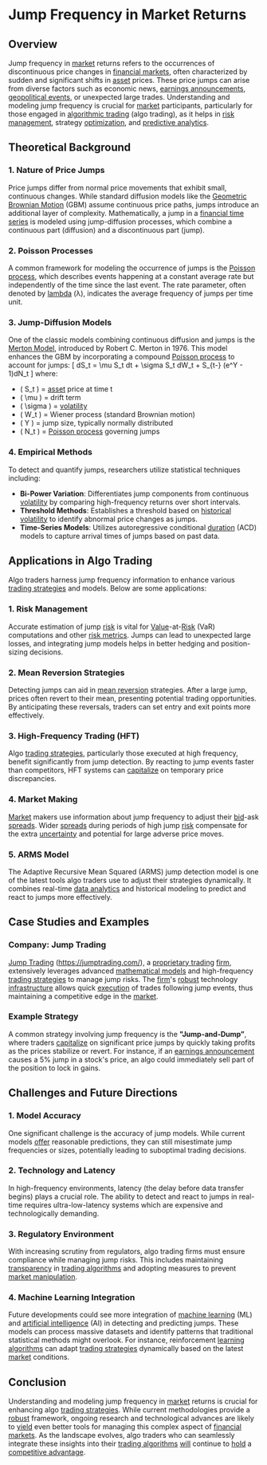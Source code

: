 # Jump Frequency in Market Returns

**Overview**
---------------
Jump frequency in [market](../m/market.md) returns refers to the occurrences of discontinuous price changes in [financial markets](../f/financial_market.md), often characterized by sudden and significant shifts in [asset](../a/asset.md) prices. These price jumps can arise from diverse factors such as economic news, [earnings announcements](../e/earnings_announcements.md), [geopolitical events](../g/geopolitical_events.md), or unexpected large trades. Understanding and modeling jump frequency is crucial for [market](../m/market.md) participants, particularly for those engaged in [algorithmic trading](../a/algorithmic_trading.md) (algo trading), as it helps in [risk management](../r/risk_management.md), strategy [optimization](../o/optimization.md), and [predictive analytics](../p/predictive_analytics.md).

**Theoretical Background**
--------------------------
### 1. Nature of Price Jumps
Price jumps differ from normal price movements that exhibit small, continuous changes. While standard diffusion models like the [Geometric Brownian Motion](../g/geometric_brownian_motion.md) (GBM) assume continuous price paths, jumps introduce an additional layer of complexity. Mathematically, a jump in a [financial time series](../f/financial_time_series.md) is modeled using jump-diffusion processes, which combine a continuous part (diffusion) and a discontinuous part (jump).

### 2. Poisson Processes
A common framework for modeling the occurrence of jumps is the [Poisson process](../p/poisson_process_in_trading.md), which describes events happening at a constant average rate but independently of the time since the last event. The rate parameter, often denoted by [lambda](../l/lambda.md) (λ), indicates the average frequency of jumps per time unit.

### 3. Jump-Diffusion Models
One of the classic models combining continuous diffusion and jumps is the [Merton Model](../m/merton_model.md), introduced by Robert C. Merton in 1976. This model enhances the GBM by incorporating a compound [Poisson process](../p/poisson_process_in_trading.md) to account for jumps:
\[ dS_t = \mu S_t dt + \sigma S_t dW_t + S_{t-} (e^Y - 1)dN_t \]
where:
- \( S_t \) = [asset](../a/asset.md) price at time t
- \( \mu \) = drift term
- \( \sigma \) = [volatility](../v/volatility.md)
- \( W_t \) = Wiener process (standard Brownian motion)
- \( Y \) = jump size, typically normally distributed
- \( N_t \) = [Poisson process](../p/poisson_process_in_trading.md) governing jumps

### 4. Empirical Methods
To detect and quantify jumps, researchers utilize statistical techniques including:
- **Bi-Power Variation**: Differentiates jump components from continuous [volatility](../v/volatility.md) by comparing high-frequency returns over short intervals.
- **Threshold Methods**: Establishes a threshold based on [historical volatility](../h/historical_volatility.md) to identify abnormal price changes as jumps.
- **Time-Series Models**: Utilizes autoregressive conditional [duration](../d/duration.md) (ACD) models to capture arrival times of jumps based on past data.

**Applications in Algo Trading**
-----------------------------
Algo traders harness jump frequency information to enhance various [trading strategies](../t/trading_strategies.md) and models. Below are some applications:

### 1. Risk Management
Accurate estimation of jump [risk](../r/risk.md) is vital for [Value](../v/value.md)-at-[Risk](../r/risk.md) (VaR) computations and other [risk metrics](../r/risk_metrics.md). Jumps can lead to unexpected large losses, and integrating jump models helps in better hedging and position-sizing decisions.

### 2. Mean Reversion Strategies
Detecting jumps can aid in [mean reversion](../m/mean_reversion.md) strategies. After a large jump, prices often revert to their mean, presenting potential trading opportunities. By anticipating these reversals, traders can set entry and exit points more effectively.

### 3. High-Frequency Trading (HFT)
Algo [trading strategies](../t/trading_strategies.md), particularly those executed at high frequency, benefit significantly from jump detection. By reacting to jump events faster than competitors, HFT systems can [capitalize](../c/capitalize.md) on temporary price discrepancies.

### 4. Market Making
[Market](../m/market.md) makers use information about jump frequency to adjust their [bid](../b/bid.md)-ask [spreads](../s/spreads.md). Wider [spreads](../s/spreads.md) during periods of high jump [risk](../r/risk.md) compensate for the extra [uncertainty](../u/uncertainty_in_trading.md) and potential for large adverse price moves.

### 5. ARMS Model
The Adaptive Recursive Mean Squared (ARMS) jump detection model is one of the latest tools algo traders use to adjust their strategies dynamically. It combines real-time [data analytics](../d/data_analytics.md) and historical modeling to predict and react to jumps more effectively.

**Case Studies and Examples**
---------------------------
### Company: Jump Trading
[Jump Trading](../j/jump_trading.md) (https://jumptrading.com/), a [proprietary trading](../p/proprietary_trading.md) [firm](../f/firm.md), extensively leverages advanced [mathematical models](../m/mathematical_models_in_trading.md) and high-frequency [trading strategies](../t/trading_strategies.md) to manage jump risks. The [firm](../f/firm.md)'s [robust](../r/robust.md) technology [infrastructure](../i/infrastructure.md) allows quick [execution](../e/execution.md) of trades following jump events, thus maintaining a competitive edge in the [market](../m/market.md).

### Example Strategy
A common strategy involving jump frequency is the **"Jump-and-Dump”**, where traders [capitalize](../c/capitalize.md) on significant price jumps by quickly taking profits as the prices stabilize or revert. For instance, if an [earnings announcement](../e/earnings_announcement.md) causes a 5% jump in a stock's price, an algo could immediately sell part of the position to lock in gains.

**Challenges and Future Directions**
--------------------------------
### 1. Model Accuracy
One significant challenge is the accuracy of jump models. While current models [offer](../o/offer.md) reasonable predictions, they can still misestimate jump frequencies or sizes, potentially leading to suboptimal trading decisions.

### 2. Technology and Latency
In high-frequency environments, latency (the delay before data transfer begins) plays a crucial role. The ability to detect and react to jumps in real-time requires ultra-low-latency systems which are expensive and technologically demanding.

### 3. Regulatory Environment
With increasing scrutiny from regulators, algo trading firms must ensure compliance while managing jump risks. This includes maintaining [transparency](../t/transparency.md) in [trading algorithms](../t/trading_algorithms.md) and adopting measures to prevent [market manipulation](../m/market_manipulation.md).

### 4. Machine Learning Integration
Future developments could see more integration of [machine learning](../m/machine_learning.md) (ML) and [artificial intelligence](../a/artificial_intelligence_in_trading.md) (AI) in detecting and predicting jumps. These models can process massive datasets and identify patterns that traditional statistical methods might overlook. For instance, reinforcement [learning algorithms](../l/learning_algorithms_in_trading.md) can adapt [trading strategies](../t/trading_strategies.md) dynamically based on the latest [market](../m/market.md) conditions.

**Conclusion**
--------------
Understanding and modeling jump frequency in [market](../m/market.md) returns is crucial for enhancing algo [trading strategies](../t/trading_strategies.md). While current methodologies provide a [robust](../r/robust.md) framework, ongoing research and technological advances are likely to [yield](../y/yield.md) even better tools for managing this complex aspect of [financial markets](../f/financial_market.md). As the landscape evolves, algo traders who can seamlessly integrate these insights into their [trading algorithms](../t/trading_algorithms.md) [will](../w/will.md) continue to [hold](../h/hold.md) a [competitive advantage](../c/competitive_advantage.md).
